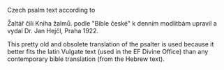 Czech psalm text according to

Žaltář čili Kniha žalmů. podle "Bible české" k denním modlitbám upravil
a vydal Dr. Jan Hejčl, Praha 1922.

This pretty old and obsolete translation of the psalter is used
because it better fits the latin Vulgate text (used in the EF Divine Office)
than any contemporary bible translation (from the Hebrew text).
